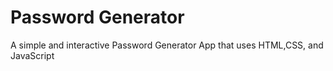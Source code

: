 # Password Generator
 A simple and interactive Password Generator App that uses HTML,CSS, and JavaScript
